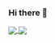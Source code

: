 ### Hi there 👋

<a href="https://github.com/DoKkangs/github-readme-stats">
  <img align="center" src="https://github-readme-stats.vercel.app/api?username=DoKkangs&show_icons=true&theme=shadow_green" />
</a>
<a href="https://github.com/DoKkangs/convoychat">
  <img align="center" src="https://github-readme-stats.vercel.app/api/top-langs/?username=DoKkangs&layout=compact" />
</a>

<!--
**DoKkangs/DoKkangs** is a ✨ _special_ ✨ repository because its `README.md` (this file) appears on your GitHub profile.

Here are some ideas to get you started:

- 🔭 I’m currently working on ...
- 🌱 I’m currently learning ...
- 👯 I’m looking to collaborate on ...
- 🤔 I’m looking for help with ...
- 💬 Ask me about ...
- 📫 How to reach me: ...
- 😄 Pronouns: ...
- ⚡ Fun fact: ...
-->
